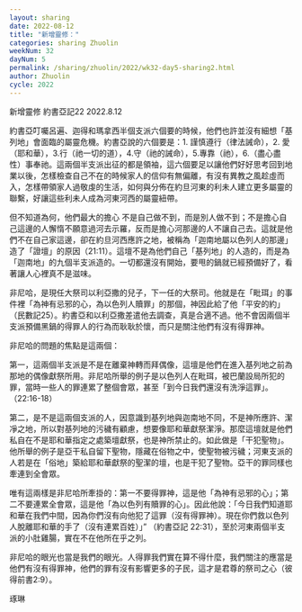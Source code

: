 ```yaml
---
layout: sharing
date: 2022-08-12
title: "新增靈修："
categories: sharing Zhuolin
weekNum: 32
dayNum: 5
permalink: /sharing/zhuolin/2022/wk32-day5-sharing2.html
author: Zhuolin
cycle: 2022
---  
```

新增靈修 約書亞記22
2022.8.12


約書亞叮囑呂遍、迦得和瑪拿西半個支派六個要的時候，他們也許並沒有細想「基列地」會面臨的屬靈危機。約書亞說的六個要是：1. 謹慎遵行（律法誡命），2. 愛（耶和華），3.行（祂一切的道），4.守（祂的誡命），5.專靠（祂），6.（盡心盡性）事奉祂。這兩個半支派出征的都是領袖，這六個要足以讓他們好好思考回到地業以後，怎樣檢查自己不在的時候家人的信仰有無偏離，有沒有異教之風趁虛而入，怎樣帶領家人過敬虔的生活，如何與分佈在約旦河東的利未人建立更多屬靈的聯繫，好讓這些利未人成為河東河西的屬靈紐帶。

但不知道為何，他們最大的擔心 不是自己做不到，而是別人做不到；不是擔心自己這邊的人懈惰不願意過河去示羅，反而是擔心河那邊的人不讓自己去。這就是他們不在自己家這邊，卻在約旦河西應許之地，被稱為「迦南地屬以色列人的那邊」造了「證壇」的原因（21:11）。這壇不是為他們自己「基列地」的人造的，而是為「迦南地」的九個半支派造的。一切都還沒有開始，要甩的鍋就已經預備好了，看著讓人心裡真不是滋味。

非尼哈，是現任大祭司以利亞撒的兒子，下一任的大祭司。他就是在「毗珥」的事件裡「為神有忌邪的心，為以色列人贖罪」的那個，神因此給了他「平安的約」（民數記25）。約書亞和以利亞撒差遣他去調查，真是合適不過。他不會因兩個半支派預備黑鍋的得罪人的行為而耿耿於懷，而只是關注他們有沒有得罪神。

非尼哈的問題的焦點是這兩個：

第一，這兩個半支派是不是在離棄神轉而拜偶像，這壇是他們在進入基列地之前為那地的偶像獻祭所用。非尼哈所舉的例子是以色列人在毗珥，被巴蘭設局所犯的罪，當時一些人的罪連累了整個會眾，甚至「到今日我們還沒有洗淨這罪」。（22:16-18）

第二，是不是這兩個支派的人，因意識到基列地與迦南地不同，不是神所應許、潔凈之地，所以對基列地的污穢有顧慮，想要像耶和華獻祭潔淨。那麼這壇就是他們私自在不是耶和華指定之處築壇獻祭，也是神所禁止的。如此做是「干犯聖物」。他所舉的例子是亞干私自留下聖物，隱藏在俗物之中，使聖物被污穢；河東支派的人若是在「俗地」築給耶和華獻祭的聖潔的壇，也是干犯了聖物。亞干的罪同樣也牽連到全會眾。

唯有這兩樣是非尼哈所牽掛的：第一不要得罪神，這是他「為神有忌邪的心」；第二不要連累全會眾，這是他「為以色列有贖罪的心」。因此他說：「今日我們知道耶和華在我們中間，因為你們沒有向他犯了這罪（沒有得罪神）。現在你們救以色列人脫離耶和華的手了（沒有連累百姓）」” （約書亞記‬ ‭22:31‬），至於河東兩個半支派的小肚雞腸，實在不在他所在乎之列。

非尼哈的眼光也當是我們的眼光。人得罪我們實在算不得什麼，我們關注的應當是他們有沒有得罪神，他們的罪有沒有影響更多的子民，這才是君尊的祭司之心（彼得前書2:9）。

琢琳


